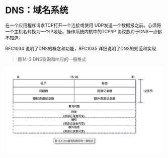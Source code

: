 # DNS：域名系统

在一个应用程序请求TCP打开一个连接或使用
UDP发送一个数据报之前。心须将一个主机名转换为一个IP地址。操作系统内核中的TCP/IP
协议族对于DNS一点都不知道。

RFC1034 说明了DNS的概念和功能，RFC1035 详细说明了DNS的规范和实现

> 图14-3 DNS查询和响应的一般格式

![TCP-IP-14-3.png](./images/TCP-IP-14-3.png)
